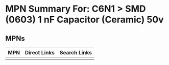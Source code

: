 



# MPN Summary For: C6N1 > SMD (0603) 1 nF Capacitor (Ceramic) 50v

## MPNs
  

|MPN|Direct Links|Search Links|
| :--- | :--- | :--- |
||||
